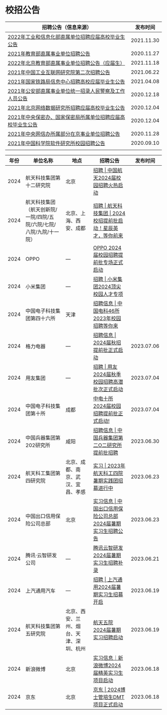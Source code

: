 # 校招公告

| 招聘公告（信息来源）                                         | 发布时间   |
| ------------------------------------------------------------ | ---------- |
| [2022年工业和信息化部直属单位招聘应届高校毕业生公告](http://www.shiyebian.net/xinxi/395825.html) | 2021.11.30 |
| [2021年教育部直属事业单位招聘公告](http://www.shiyebian.net/xinxi/360589.html) | 2020.11.27 |
| [2022年北京教育部直属事业单位招聘公告（应届生）](http://www.shiyebian.net/xinxi/394777.html) | 2021.11.18 |
| [2021年中国工业互联网研究院第二次招聘公告](http://www.shiyebian.net/xinxi/380762.html) | 2021.06.22 |
| [2021年国家铁路局信息中心招聘高校应届毕业生公告](http://www.shiyebian.net/xinxi/371674.html) | 2021.04.08 |
| [2021年公安部直属事业单位统一招录人民警察及工作人员公告](http://www.shiyebian.net/xinxi/362514.html) | 2020.12.18 |
| [2021年北京网络数据研究所招聘应届高校毕业生公告](http://www.shiyebian.net/xinxi/361385.html) | 2020.12.04 |
| [2021年中央保密办、国家保密局所属单位招聘应届高校毕业生公告](http://www.shiyebian.net/xinxi/361387.html) | 2020.12.04 |
| [2021年中央网信办所属部分在京事业单位招聘公告](http://www.shiyebian.net/xinxi/360774.html) | 2020.11.28 |
| [2021年中国科学院软件研究所校园招聘公告](http://www.shiyebian.net/xinxi/351450.html) | 2020.09.10 |
|                                                              |            |



| 年份 | 单位名称                                                     | 地点                                     | 招聘公告                                                     | 发布时间   |
| ---- | ------------------------------------------------------------ | ---------------------------------------- | ------------------------------------------------------------ | ---------- |
| 2024 | 航天科技集团第十二研究院                                     | 北京                                     | [招聘 \| 中国航天2024届校园招聘火热启动](https://mp.weixin.qq.com/s/yZXy_kly2XZwWrTkTfTZSw) |            |
| 2024 | 航天科技集团（航天创新院/一院/四院/五院/六院/七院/八院/九院/十一院） | 北京、上海、西安、成都                   | [招聘 \| 航天科技集团 \| 2024校招提前批启动！星辰英才，等你前来](https://mp.weixin.qq.com/s/wy5xr3wbTMo6N8UoG0x5HA) |            |
| 2024 | OPPO                                                         | —                                        | [OPPO 2024届校园招聘提前批专场正式启动](https://mp.weixin.qq.com/s/sM49t4GfRM4n6_thgRFnJA) |            |
| 2024 | 小米集团                                                     | —                                        | [招聘 \| 小米集团2024顶尖校园人才专项](https://mp.weixin.qq.com/s/sHnMZzsGAFlu8JKhXIjXag) |            |
| 2024 | 中国电子科技集团第四十六所                                   | 天津                                     | [招聘信息 \| 中国电科46所2023年校园招聘等你来](https://mp.weixin.qq.com/s/-dZXgZBArn2AH1Pq4rXF2A) |            |
| 2024 | 格力电器                                                     | —                                        | [招聘信息 \| 2024届秋招提前批正式启动](https://mp.weixin.qq.com/s/46OqT1PDkV4i4WcDUaEcKg) | 2023.07.06 |
| 2024 | 用友集团                                                     | —                                        | [招聘 \| 用友2024届秋季校园招聘高潜批次正式启动](https://mp.weixin.qq.com/s/pRg9DNBpk9BS6RbkcLAkKw) | 2023.07.04 |
| 2024 | 中国电子科技集团第十所                                       | 成都                                     | [中电十所2024届校园招聘提前批正式启动!](https://mp.weixin.qq.com/s/uAcATC2wBQ7-JpY3TSe65w) | 2023.07.04 |
| 2024 | 中国兵器集团第202研究所                                      | 咸阳                                     | [招聘信息 \| 中国兵器集团第二O二研究所提前批招聘](https://mp.weixin.qq.com/s/prwrPOhM-dfziBO_0nSKCw) | 2023.06.30 |
| 2024 | 航天科工集团第四研究院                                       | 北京、成都、南京、武汉、宜昌、孝感       | [实习 \| 2023年航天科工四院暑期实践团招募进行中](https://mp.weixin.qq.com/s/0MMzYTxKivFlx7dfigRRUg) | 2023.06.23 |
| 2024 | 中国出口信用保险公司总部                                     | 北京                                     | [实习信息 \| 中国出口信用保险公司总部2024届暑期实习生招聘公告](https://mp.weixin.qq.com/s/X7XLdqX_1HyK0ax9x6W9hA) | 2023.06.23 |
| 2024 | 腾讯·云智研发公司                                            | —                                        | [腾讯云智研发2024届暑期实习生招聘补录](https://mp.weixin.qq.com/s/CMl0yxvZCW5QiJJ6uH8ICw) | 2023.06.21 |
| 2024 | 上汽通用汽车                                                 | —                                        | [招聘 \| 上汽通用2024届暑期实习生招募开启](https://mp.weixin.qq.com/s/SPEmfifK_G1pxxeHZvthyA) | 2023.06.19 |
| 2024 | 航天科技集团第五研究院                                       | 北京、西安、兰州、烟台、天津、深圳、杭州 | [航天五院2024届暑期实习招聘启动](https://mp.weixin.qq.com/s/o833GWy1Wqa_s9HankE41w) | 2023.06.19 |
| 2024 | 新浪微博                                                     | 北京                                     | [实习信息｜新浪微博2024届精英实习生项目启动](https://mp.weixin.qq.com/s/wQDw5dP7GnmnsIAExsLB7A) | 2023.06.18 |
| 2024 | 京东                                                         | 北京                                     | [京东 \| 2024博士管培生DMT项目正式启动](https://mp.weixin.qq.com/s/fuCfe_Xfd65B55iyT20Eyw) | 2023.06.18 |

